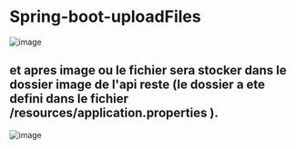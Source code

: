 ﻿# Spring-boot-uploadFiles


![image](https://github.com/Algorithme123/Spring-boot-uploadFiles/assets/101357738/656430af-a8a0-4873-bc00-c82e7324f9b2)

## et apres image ou le fichier sera stocker dans le dossier image de l'api reste (le dossier a ete defini dans le fichier /resources/application.properties ). 


![image](https://github.com/Algorithme123/Spring-boot-uploadFiles/assets/101357738/78609f80-78bd-42fa-80b1-2476ac53223d)
